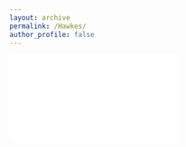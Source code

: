 ```yaml
---
layout: archive
permalink: /Hawkes/
author_profile: false
---
```


<embed src="/Hawkes_Processes.pdf" type="application/pdf">